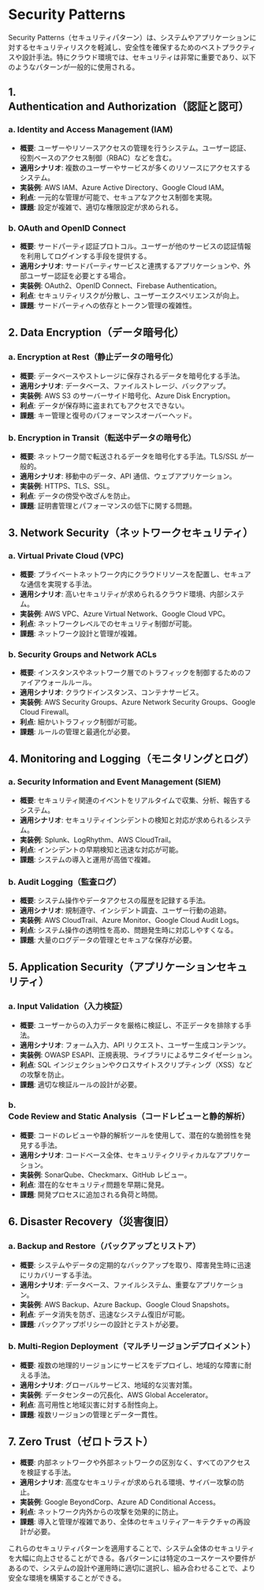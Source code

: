 # Security Patterns

Security Patterns（セキュリティパターン）は、システムやアプリケーションに対するセキュリティリスクを軽減し、安全性を確保するためのベストプラクティスや設計手法。特にクラウド環境では、セキュリティは非常に重要であり、以下のようなパターンが一般的に使用される。

## 1. **Authentication and Authorization（認証と認可）**

### a. **Identity and Access Management (IAM)**

- **概要**: ユーザーやリソースアクセスの管理を行うシステム。ユーザー認証、役割ベースのアクセス制御（RBAC）などを含む。
- **適用シナリオ**: 複数のユーザーやサービスが多くのリソースにアクセスするシステム。
- **実装例**: AWS IAM、Azure Active Directory、Google Cloud IAM。
- **利点**: 一元的な管理が可能で、セキュアなアクセス制御を実現。
- **課題**: 設定が複雑で、適切な権限設定が求められる。

### b. **OAuth and OpenID Connect**

- **概要**: サードパーティ認証プロトコル。ユーザーが他のサービスの認証情報を利用してログインする手段を提供する。
- **適用シナリオ**: サードパーティサービスと連携するアプリケーションや、外部ユーザー認証を必要とする場合。
- **実装例**: OAuth2、OpenID Connect、Firebase Authentication。
- **利点**: セキュリティリスクが分散し、ユーザーエクスペリエンスが向上。
- **課題**: サードパーティへの依存とトークン管理の複雑性。

## 2. **Data Encryption（データ暗号化）**

### a. **Encryption at Rest（静止データの暗号化）**

- **概要**: データベースやストレージに保存されるデータを暗号化する手法。
- **適用シナリオ**: データベース、ファイルストレージ、バックアップ。
- **実装例**: AWS S3 のサーバーサイド暗号化、Azure Disk Encryption。
- **利点**: データが保存時に盗まれてもアクセスできない。
- **課題**: キー管理と復号のパフォーマンスオーバーヘッド。

### b. **Encryption in Transit（転送中データの暗号化）**

- **概要**: ネットワーク間で転送されるデータを暗号化する手法。TLS/SSL が一般的。
- **適用シナリオ**: 移動中のデータ、API 通信、ウェブアプリケーション。
- **実装例**: HTTPS、TLS、SSL。
- **利点**: データの傍受や改ざんを防止。
- **課題**: 証明書管理とパフォーマンスの低下に関する問題。

## 3. **Network Security（ネットワークセキュリティ）**

### a. **Virtual Private Cloud (VPC)**

- **概要**: プライベートネットワーク内にクラウドリソースを配置し、セキュアな通信を実現する手法。
- **適用シナリオ**: 高いセキュリティが求められるクラウド環境、内部システム。
- **実装例**: AWS VPC、Azure Virtual Network、Google Cloud VPC。
- **利点**: ネットワークレベルでのセキュリティ制御が可能。
- **課題**: ネットワーク設計と管理が複雑。

### b. **Security Groups and Network ACLs**

- **概要**: インスタンスやネットワーク層でのトラフィックを制御するためのファイアウォールルール。
- **適用シナリオ**: クラウドインスタンス、コンテナサービス。
- **実装例**: AWS Security Groups、Azure Network Security Groups、Google Cloud Firewall。
- **利点**: 細かいトラフィック制御が可能。
- **課題**: ルールの管理と最適化が必要。

## 4. **Monitoring and Logging（モニタリングとログ）**

### a. **Security Information and Event Management (SIEM)**

- **概要**: セキュリティ関連のイベントをリアルタイムで収集、分析、報告するシステム。
- **適用シナリオ**: セキュリティインシデントの検知と対応が求められるシステム。
- **実装例**: Splunk、LogRhythm、AWS CloudTrail。
- **利点**: インシデントの早期検知と迅速な対応が可能。
- **課題**: システムの導入と運用が高価で複雑。

### b. **Audit Logging（監査ログ）**

- **概要**: システム操作やデータアクセスの履歴を記録する手法。
- **適用シナリオ**: 規制遵守、インシデント調査、ユーザー行動の追跡。
- **実装例**: AWS CloudTrail、Azure Monitor、Google Cloud Audit Logs。
- **利点**: システム操作の透明性を高め、問題発生時に対応しやすくなる。
- **課題**: 大量のログデータの管理とセキュアな保存が必要。

## 5. **Application Security（アプリケーションセキュリティ）**

### a. **Input Validation（入力検証）**

- **概要**: ユーザーからの入力データを厳格に検証し、不正データを排除する手法。
- **適用シナリオ**: フォーム入力、API リクエスト、ユーザー生成コンテンツ。
- **実装例**: OWASP ESAPI、正規表現、ライブラリによるサニタイゼーション。
- **利点**: SQL インジェクションやクロスサイトスクリプティング（XSS）などの攻撃を防止。
- **課題**: 適切な検証ルールの設計が必要。

### b. **Code Review and Static Analysis（コードレビューと静的解析）**

- **概要**: コードのレビューや静的解析ツールを使用して、潜在的な脆弱性を発見する手法。
- **適用シナリオ**: コードベース全体、セキュリティクリティカルなアプリケーション。
- **実装例**: SonarQube、Checkmarx、GitHub レビュー。
- **利点**: 潜在的なセキュリティ問題を早期に発見。
- **課題**: 開発プロセスに追加される負荷と時間。

## 6. **Disaster Recovery（災害復旧）**

### a. **Backup and Restore（バックアップとリストア）**

- **概要**: システムやデータの定期的なバックアップを取り、障害発生時に迅速にリカバリーする手法。
- **適用シナリオ**: データベース、ファイルシステム、重要なアプリケーション。
- **実装例**: AWS Backup、Azure Backup、Google Cloud Snapshots。
- **利点**: データ消失を防ぎ、迅速なシステム復旧が可能。
- **課題**: バックアップポリシーの設計とテストが必要。

### b. **Multi-Region Deployment（マルチリージョンデプロイメント）**

- **概要**: 複数の地理的リージョンにサービスをデプロイし、地域的な障害に耐える手法。
- **適用シナリオ**: グローバルサービス、地域的な災害対策。
- **実装例**: データセンターの冗長化、AWS Global Accelerator。
- **利点**: 高可用性と地域災害に対する耐性向上。
- **課題**: 複数リージョンの管理とデータ一貫性。

## 7. **Zero Trust（ゼロトラスト）**

- **概要**: 内部ネットワークや外部ネットワークの区別なく、すべてのアクセスを検証する手法。
- **適用シナリオ**: 高度なセキュリティが求められる環境、サイバー攻撃の防止。
- **実装例**: Google BeyondCorp、Azure AD Conditional Access。
- **利点**: ネットワーク内外からの攻撃を効果的に防止。
- **課題**: 導入と管理が複雑であり、全体のセキュリティアーキテクチャの再設計が必要。

これらのセキュリティパターンを適用することで、システム全体のセキュリティを大幅に向上させることができる。各パターンには特定のユースケースや要件があるので、システムの設計や運用時に適切に選択し、組み合わせることで、より安全な環境を構築することができる。
